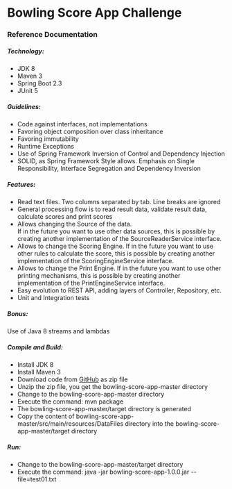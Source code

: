 # Bowling Score App Challenge

### Reference Documentation

##### Technology:

* JDK 8
* Maven 3
* Spring Boot 2.3
* JUnit 5

##### Guidelines:

* Code against interfaces, not implementations
* Favoring object composition over class inheritance
* Favoring immutability
* Runtime Exceptions
* Use of Spring Framework Inversion of Control and Dependency Injection
* SOLID, as Spring Framework Style allows. Emphasis on Single Responsibility, 
  Interface Segregation and Dependency Inversion  

##### Features:

* Read text files.  Two columns separated by tab.  Line breaks are ignored
* General processing flow is to read result data, validate result data, calculate scores 
and print scores 
* Allows changing the Source of the data.  
If in the future you want to use other data sources, 
this is possible by creating another implementation of the SourceReaderService interface.
* Allows to change the Scoring Engine.
If in the future you want to use other rules to calculate the score, 
this is possible by creating another implementation of the ScoringEngineService interface.
* Allows to change the Print Engine. 
If in the future you want to use other printing mechanisms, 
this is possible by creating another implementation of the PrintEngineService interface.
* Easy evolution to REST API, adding layers of Controller, Repository, etc.
* Unit and Integration tests

##### Bonus:

Use of Java 8 streams and lambdas

##### Compile and Build:

* Install JDK 8
* Install Maven 3
* Download code from [GitHub](https://github.com/migueleinsz4/bowling-score-app) as zip file
* Unzip the zip file, you get the bowling-score-app-master directory
* Change to the bowling-score-app-master directory 
* Execute the command: mvn package
* The bowling-score-app-master/target directory is generated
* Copy the content of bowling-score-app-master/src/main/resources/DataFiles directory into the bowling-score-app-master/target directory

##### Run:

* Change to the bowling-score-app-master/target directory
* Execute the command: java -jar bowling-score-app-1.0.0.jar --file=test01.txt